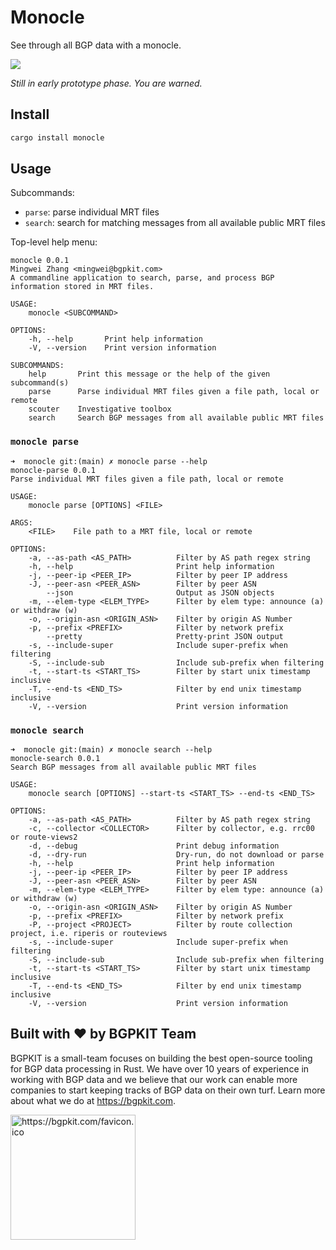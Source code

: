 # Monocle

See through all BGP data with a monocle.

![](https://spaces.bgpkit.org/assets/monocle/monocle-200px.jpg)

*Still in early prototype phase. You are warned.*

## Install

```bash
cargo install monocle
```

## Usage

Subcommands:
- `parse`: parse individual MRT files
- `search`: search for matching messages from all available public MRT files

Top-level help menu:
```text
monocle 0.0.1
Mingwei Zhang <mingwei@bgpkit.com>
A commandline application to search, parse, and process BGP information stored in MRT files.

USAGE:
    monocle <SUBCOMMAND>

OPTIONS:
    -h, --help       Print help information
    -V, --version    Print version information

SUBCOMMANDS:
    help       Print this message or the help of the given subcommand(s)
    parse      Parse individual MRT files given a file path, local or remote
    scouter    Investigative toolbox
    search     Search BGP messages from all available public MRT files
```

### `monocle parse`

```text
➜  monocle git:(main) ✗ monocle parse --help
monocle-parse 0.0.1
Parse individual MRT files given a file path, local or remote

USAGE:
    monocle parse [OPTIONS] <FILE>

ARGS:
    <FILE>    File path to a MRT file, local or remote

OPTIONS:
    -a, --as-path <AS_PATH>          Filter by AS path regex string
    -h, --help                       Print help information
    -j, --peer-ip <PEER_IP>          Filter by peer IP address
    -J, --peer-asn <PEER_ASN>        Filter by peer ASN
        --json                       Output as JSON objects
    -m, --elem-type <ELEM_TYPE>      Filter by elem type: announce (a) or withdraw (w)
    -o, --origin-asn <ORIGIN_ASN>    Filter by origin AS Number
    -p, --prefix <PREFIX>            Filter by network prefix
        --pretty                     Pretty-print JSON output
    -s, --include-super              Include super-prefix when filtering
    -S, --include-sub                Include sub-prefix when filtering
    -t, --start-ts <START_TS>        Filter by start unix timestamp inclusive
    -T, --end-ts <END_TS>            Filter by end unix timestamp inclusive
    -V, --version                    Print version information
```

### `monocle search`

```text
➜  monocle git:(main) ✗ monocle search --help
monocle-search 0.0.1
Search BGP messages from all available public MRT files

USAGE:
    monocle search [OPTIONS] --start-ts <START_TS> --end-ts <END_TS>

OPTIONS:
    -a, --as-path <AS_PATH>          Filter by AS path regex string
    -c, --collector <COLLECTOR>      Filter by collector, e.g. rrc00 or route-views2
    -d, --debug                      Print debug information
    -d, --dry-run                    Dry-run, do not download or parse
    -h, --help                       Print help information
    -j, --peer-ip <PEER_IP>          Filter by peer IP address
    -J, --peer-asn <PEER_ASN>        Filter by peer ASN
    -m, --elem-type <ELEM_TYPE>      Filter by elem type: announce (a) or withdraw (w)
    -o, --origin-asn <ORIGIN_ASN>    Filter by origin AS Number
    -p, --prefix <PREFIX>            Filter by network prefix
    -P, --project <PROJECT>          Filter by route collection project, i.e. riperis or routeviews
    -s, --include-super              Include super-prefix when filtering
    -S, --include-sub                Include sub-prefix when filtering
    -t, --start-ts <START_TS>        Filter by start unix timestamp inclusive
    -T, --end-ts <END_TS>            Filter by end unix timestamp inclusive
    -V, --version                    Print version information
```

## Built with ❤️ by BGPKIT Team

BGPKIT is a small-team focuses on building the best open-source tooling for BGP data processing in Rust. We have over 10 years of
experience in working with BGP data and we believe that our work can enable more companies to start keeping tracks of BGP data
on their own turf. Learn more about what we do at https://bgpkit.com.

<a href="https://bgpkit.com"><img src="https://bgpkit.com/Original%20Logo%20Cropped.png" alt="https://bgpkit.com/favicon.ico" width="200"/></a>
